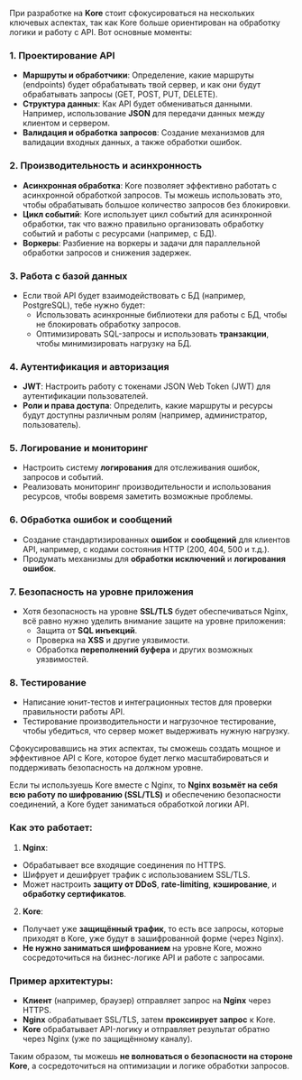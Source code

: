 При разработке на **Kore** стоит сфокусироваться на нескольких ключевых аспектах, так как Kore больше ориентирован на обработку логики и работу с API. Вот основные моменты:

### 1. **Проектирование API**
- **Маршруты и обработчики**: Определение, какие маршруты (endpoints) будет обрабатывать твой сервер, и как они будут обрабатывать запросы (GET, POST, PUT, DELETE).
- **Структура данных**: Как API будет обмениваться данными. Например, использование **JSON** для передачи данных между клиентом и сервером.
- **Валидация и обработка запросов**: Создание механизмов для валидации входных данных, а также обработки ошибок.

### 2. **Производительность и асинхронность**
- **Асинхронная обработка**: Kore позволяет эффективно работать с асинхронной обработкой запросов. Ты можешь использовать это, чтобы обрабатывать большое количество запросов без блокировки.
- **Цикл событий**: Kore использует цикл событий для асинхронной обработки, так что важно правильно организовать обработку событий и работы с ресурсами (например, с БД).
- **Воркеры**: Разбиение на воркеры и задачи для параллельной обработки запросов и снижения задержек.

### 3. **Работа с базой данных**
- Если твой API будет взаимодействовать с БД (например, PostgreSQL), тебе нужно будет:
    - Использовать асинхронные библиотеки для работы с БД, чтобы не блокировать обработку запросов.
    - Оптимизировать SQL-запросы и использовать **транзакции**, чтобы минимизировать нагрузку на БД.

### 4. **Аутентификация и авторизация**
- **JWT**: Настроить работу с токенами JSON Web Token (JWT) для аутентификации пользователей.
- **Роли и права доступа**: Определить, какие маршруты и ресурсы будут доступны различным ролям (например, администратор, пользователь).

### 5. **Логирование и мониторинг**
- Настроить систему **логирования** для отслеживания ошибок, запросов и событий.
- Реализовать мониторинг производительности и использования ресурсов, чтобы вовремя заметить возможные проблемы.

### 6. **Обработка ошибок и сообщений**
- Создание стандартизированных **ошибок** и **сообщений** для клиентов API, например, с кодами состояния HTTP (200, 404, 500 и т.д.).
- Продумать механизмы для **обработки исключений** и **логирования ошибок**.

### 7. **Безопасность на уровне приложения**
- Хотя безопасность на уровне **SSL/TLS** будет обеспечиваться Nginx, всё равно нужно уделить внимание защите на уровне приложения:
    - Защита от **SQL инъекций**.
    - Проверка на **XSS** и другие уязвимости.
    - Обработка **переполнений буфера** и других возможных уязвимостей.

### 8. **Тестирование**
- Написание юнит-тестов и интеграционных тестов для проверки правильности работы API.
- Тестирование производительности и нагрузочное тестирование, чтобы убедиться, что сервер может выдерживать нужную нагрузку.

Сфокусировавшись на этих аспектах, ты сможешь создать мощное и эффективное API с Kore, которое будет легко масштабироваться и поддерживать безопасность на должном уровне.

Если ты используешь Kore вместе с Nginx, то **Nginx возьмёт на себя всю работу по шифрованию (SSL/TLS)** и обеспечению безопасности соединений, а Kore будет заниматься обработкой логики API.

### Как это работает:
1. **Nginx**:
  - Обрабатывает все входящие соединения по HTTPS.
  - Шифрует и дешифрует трафик с использованием SSL/TLS.
  - Может настроить **защиту от DDoS**, **rate-limiting**, **кэширование**, и **обработку сертификатов**.

2. **Kore**:
  - Получает уже **защищённый трафик**, то есть все запросы, которые приходят в Kore, уже будут в зашифрованной форме (через Nginx).
  - **Не нужно заниматься шифрованием** на уровне Kore, можно сосредоточиться на бизнес-логике API и работе с запросами.

### Пример архитектуры:
- **Клиент** (например, браузер) отправляет запрос на **Nginx** через HTTPS.
- **Nginx** обрабатывает SSL/TLS, затем **проксиирует запрос** к Kore.
- **Kore** обрабатывает API-логику и отправляет результат обратно через Nginx (уже по защищённому каналу).

Таким образом, ты можешь **не волноваться о безопасности на стороне Kore**, а сосредоточиться на оптимизации и логике обработки запросов.